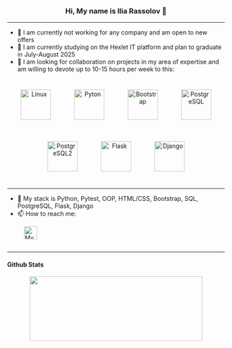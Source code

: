 ### <div align="center">Hi, My name is Ilia Rassolov 👋 </div>  
---

* 🔭 I am currently not working for any company and am open to new offers  
* 🌱 I am currently studying on the Hexlet IT platform and plan to graduate in July-August 2025  
* 👯 I am looking for collaboration on projects in my area of expertise and am willing to devote up to 10-15 hours per week to this:  
<div align="center">
    <img style="margin: 25px" src="https://profilinator.rishav.dev/skills-assets/linux-original.svg" alt="Linux" height="70" />
    <img style="margin: 25px" src="https://profilinator.rishav.dev/skills-assets/python-original.svg" alt="Pyton" height="70" />
    <img style="margin: 25px" src="https://profilinator.rishav.dev/skills-assets/bootstrap-plain.svg" alt="Bootstrap" height="70" />
    <img style="margin: 25px" src="https://profilinator.rishav.dev/skills-assets/postgresql-original-wordmark.svg" alt="PostgreSQL" height="70" />
    <img style="margin: 25px" src="https://github.com/ilia-rassolov/ilia-rassolov/pg.png" alt="PostgreSQL2" height="70" />
    <img style="margin: 25px" src="https://profilinator.rishav.dev/skills-assets/flask.png" alt="Flask" height="70" />
    <img style="margin: 25px" src="https://img.shields.io/badge/django-%23092E20.svg?style=for-the-badge&logo=django&logoColor=white" alt="Django" height="70" />
</div>

---

* 🚀 My stack is Python, Pytest, OOP, HTML/CSS, Bootstrap, SQL, PostgreSQL, Flask, Django  
* 📫 How to reach me:  
<a href="https://t.me/ilia_pww" target="_blank"><img style="margin: 15px" src="https://img.shields.io/badge/Telegram-2CA5E0?style=for-the-badge&logo=telegram&logoColor=white" alt="My_telegram" height="30" /></a> 
---

#### Github Stats  
<p align='center'>
   <a href="https://github.com/ilia-rassolov/github-readme-stats"><img height=150 width=400
                                                                  src="https://github-readme-stats.vercel.app/api/top-langs/?username=ilia-rassolov&layout=compact"/></a>
</p>

